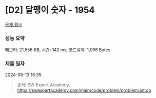 # [D2] 달팽이 숫자 - 1954 

[문제 링크](https://swexpertacademy.com/main/code/problem/problemDetail.do?contestProbId=AV5PobmqAPoDFAUq) 

### 성능 요약

메모리: 21,556 KB, 시간: 142 ms, 코드길이: 1,096 Bytes

### 제출 일자

2024-08-13 16:35



> 출처: SW Expert Academy, https://swexpertacademy.com/main/code/problem/problemList.do